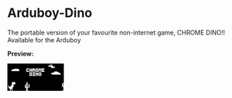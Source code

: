 # Arduboy-Dino

The portable version of your favourite non-internet game, CHROME DINO!! Available for the Arduboy


**Preview:**

![Chrome Dino Preview](/Images/TitleScreen.png)
